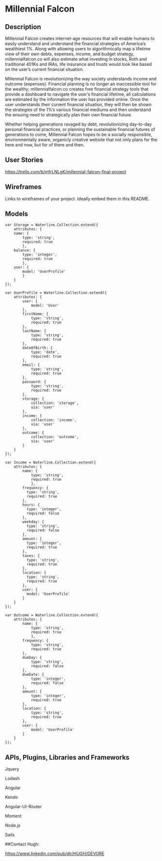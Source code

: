 # Millennial Falcon

## Description

Millennial Falcon creates internet-age resources that will enable humans to easily understand and understand the financial strategies of America’s wealthiest 1%. Along with allowing users to algorithmically map a lifetime view of their own debts, expenses, income, and budget strategy, millennialfalcon.co will also estimate what investing in stocks, Roth and traditional 401Ks and IRAs, life insurance and trusts would look like based on the user’s current financial situation.

Millennial Falcon is revolutionizing the way society understands income and outcome (expenses). Financial planning is no longer an inaccessible tool for the wealthy; millennialfalcon.co creates free financial strategy tools that provide a dashboard to navigate the user’s financial lifetime, all calculations are estimated by the information the user has provided online. Once the user understands their current financial situation, they will then be shown the strategies of the 1%’s various financial mediums and then understand the ensuing need to strategically plan their own financial future.

Whether helping generations ravaged by debt, revolutionizing day-to-day personal financial practices, or planning the sustainable financial futures of generations to come, Millennial Falcon hopes to be a socially responsible, environmentally aware, organicly creative website that not only plans for the here and now, but for of there and then.

## User Stories

https://trello.com/b/mfrLNLgK/millennial-falcon-final-project

## Wireframes

Links to wireframes of your project. Ideally embed them in this README.

## Models
    var Storage = Waterline.Collection.extend({
        attributes: {
		name: {
		    type: 'string',
		    required: true
		    },
		balance: {
		    type: 'integer',
		    required: true
		    },
		user: {
			model: 'UserProfile'
		    }
	    }
	});
	
    var UserProfile = Waterline.Collection.extend({
        attributes: {
            user: {
                model: 'User'
            },
            firstName: {
                type: 'string',
                required: true
            },
            lastName: {
                type: 'string',
                required: true
            },
            dateOfBirth: {
                type: 'date',
                required: true
            },
            email: {
                type: 'string',
                required: true
            },
            password: {
                type: 'string',
                required: true
            },
            storage: {
                collection: 'storage',
                via: 'user'
            },
            income: {
                collection: 'income',
                via: 'user'
            },
            outcome: {
                collection: 'outcome',
                via: 'user'
            }
	    }
	});
    
    var Income = Waterline.Collection.extend({  
        attributes: {
          	name: {
            	type: 'string',
                required: true
                },
            frequency: {
              type: 'string',
              required: true
            },
            hours: {
              type: 'integer',
              required: false
            },
            weekday: {
              type: 'string',
              required: false
            },
            amount: {
              type: 'integer',
              required: true
            },
            taxes: {
              type: 'string',
              required: true
            },
            location: {
              type: 'string',
              required: true
            },
            user: {
              model: 'UserProfile'
            }
        }
    });
    
    var Outcome = Waterline.Collection.extend({   
        attributes: {
          	name: {
                type: 'string',
                required: true
                },
            frequency: {
                type: 'string',
                required: true
            },
            dueDay: {
                type: 'string',
                required: false
            },
            dueDate: {
                type: 'integer',
                required: false
            },
            amount: {
                type: 'integer',
                required: true
            },
            location: {
                type: 'string',
                required: true
            },
            user: {
                model: 'UserProfile'
            }
        }
    });
      

## APIs, Plugins, Libraries and Frameworks

Jquery

Lodash

Angular

Kendo

Angular-UI-Router

Moment

Node.js

Sails

##Contact Hugh:

https://www.linkedin.com/pub/dir/HUGH/DEVORE
